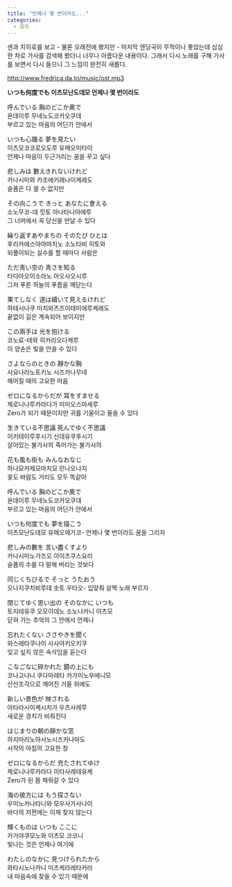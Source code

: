 ```yaml
---
title: "언제나 몇 번이라도..."
categories:
  - 음악
---
```


센과 치히로를 보고 - 물론 오래전에 봤지만 - 마지막 엔딩곡이 무척이나 좋았는데 심심한 차로 가사를 검색해 봤더니 너무나 아름다운 내용이다. 그래서 다시 노래를 구해 가사를 보면서 다시 들으니 그 느낌이 완전히 새롭다.  

<http://www.fredrica.da.to/music/ost.mp3>

**いつも何度でも 이츠모난도데모 언제나 몇 번이라도**  
  
呼んでいる 胸のどこか奧で  
욘데이루 무네노도코카오쿠데  
부르고 있는 마음의 어딘가 안에서  
  
いつも心踊る 夢を見たい  
이츠모코코로오도루 유메오미타이  
언제나 마음이 두근거리는 꿈을 꾸고 싶다  
  
悲しみは 數えきれないけれど  
카나시미와 카조에키레나이케레도  
슬픔은 다 셀 수 없지만  
  
その向こうで きっと あなたに會える  
소노무코-데 킷토 아나타니아에루  
그 너머에서 꼭 당신을 만날 수 있다  
  
繰り返すあやまちの そのたび ひとは  
후리카에스아야마치노 소노타비 히토와  
되풀이되는 실수를 할 때마다 사람은  
  
ただ靑い空の 靑さを知る  
타다아오이소라노 아오사오시루  
그저 푸른 하늘의 푸름을 깨닫는다  
  
果てしなく 道は續いて見えるけれど  
하테시나쿠 미치와츠즈이테미에루케레도  
끝없이 길은 계속되어 보이지만  
  
この兩手は 光を抱ける  
코노료-테와 히카리오다케루  
이 양손은 빛을 안을 수 있다  
  
さよならのときの 靜かな胸  
사요나라노토키노 시즈카나무네  
헤어질 때의 고요한 마음  
  
ゼロになるからだが 耳をすませる  
제로니나루카라다가 미미오스마세루  
Zero가 되기 때문이지만 귀를 기울이고 들을 수 있다  
  
生きている不思議 死んでゆく不思議  
이키테이루후시기 신데유쿠후시기  
살아있는 불가사의 죽어가는 불가사의  
  
花も風も街も みんなおなじ  
하나모카제모마치모 민나오나지  
꽃도 바람도 거리도 모두 똑같아  
  
  
  
呼んでいる 胸のどこか奧で  
욘데이루 무네노도코카오쿠데  
부르고 있는 마음의 어딘가 안에서  
  
いつも何度でも 夢を描こう  
이츠모난도데모 유메오에가코- 
언제나 몇 번이라도 꿈을 그리자  
  
悲しみの數を 言い盡くすより  
카나시미노가즈오 이이츠쿠스요리  
슬픔의 수를 다 말해 버리는 것보다  
  
同じくちびるで そっと うたおう  
오나지쿠치비루데 솟토 우타오- 
입맞춰 살짝 노래 부르자  
  
閉じてゆく思い出の そのなかに いつも  
토지테유쿠 오모이데노 소노나카니 이츠모  
닫혀 가는 추억의 그 안에서 언제나  
  
忘れたくない ささやきを聞く  
와스레타쿠나이 사사야키오키쿠  
잊고 싶지 않은 속삭임을 듣는다  
  
こなごなに碎かれた 鏡の上にも  
코나고나니 쿠다마레타 카가미노우에니모  
산산조각으로 깨어진 거울 위에도  
  
新しい景色が 映される  
아타라시이케시치가 우츠사레루  
새로운 경치가 비춰진다  
  
はじまりの朝の靜かな窓  
하지마리노아사노시즈카나마도  
시작의 아침의 고요한 창  
  
ゼロになるからだ 充たされてゆけ  
제로니나루카라다 미타사레테유케  
Zero가 된 몸 채워갈 수 있다  
  
海の彼方には もう探さない  
우미노카나타니와 모우사가사나이  
바다의 저편에는 이제 찾지 않는다  
  
輝くものは いつも ここに  
카가야쿠모노와 이츠모 코코니  
빛나는 것은 언제나 여기에  
  
わたしのなかに 見つけられたから  
와타시노나카니 미츠케라레타카라  
내 마음속에 찾을 수 있기 때문에
